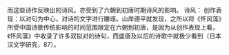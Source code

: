 
而这些诗作反映出的诗风，亦受到了六朝到初唐时期诗风的影响。
诗风：
创作表现：以对句为中心，对诗的文字进行雕琢。山岸德平就发现，之所以将《怀风藻》所受中国诗歌传统影响的时间范围限定在六朝到初唐，是因为从创作表现上看，《怀风藻》中收录了许多双拟对的诗句，而盛唐及以后的诗歌中就极少看到（日本汉文学研究，87）。